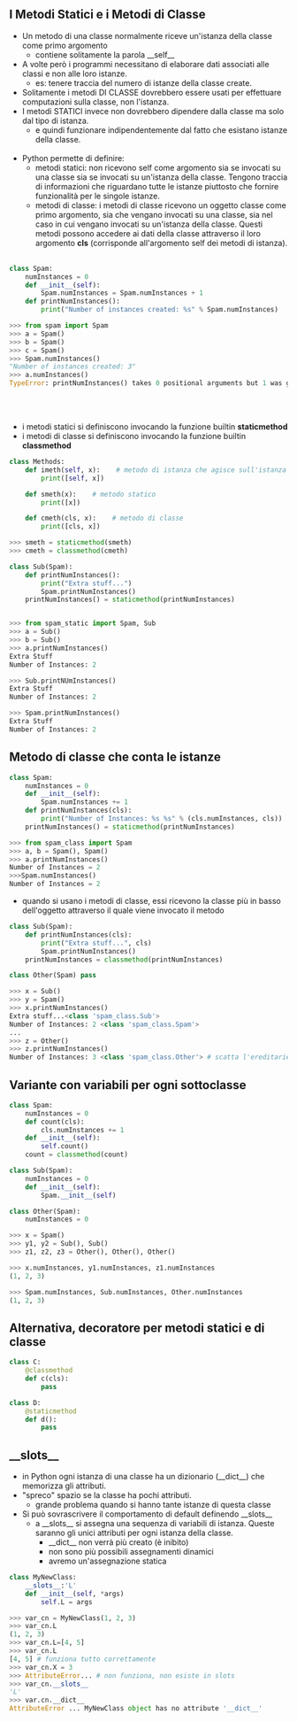 ## I Metodi Statici e i Metodi di Classe
- Un metodo di una classe normalmente riceve un'istanza della classe come primo argomento
  - contiene solitamente la parola \_\_self__
- A volte però i programmi necessitano di elaborare dati associati alle classi e non alle loro istanze.
  - es: tenere traccia del numero di istanze della classe create.
- Solitamente i metodi DI CLASSE dovrebbero essere usati per effettuare computazioni sulla classe, non l'istanza.
- I metodi STATICI invece non dovrebbero dipendere dalla classe ma solo dal tipo di istanza.
  - e quindi funzionare indipendentemente dal fatto che esistano istanze della classe.
<br><br>
- Python permette di definire:
  - metodi statici: non ricevono self come argomento sia se invocati su una classe sia se invocati su un'istanza della classe. Tengono traccia di informazioni che riguardano tutte le istanze piuttosto che fornire funzionalità per le singole istanze.
  - metodi di classe: i metodi di classe ricevono un oggetto classe come primo argomento, sia che vengano invocati su una classe, sia nel caso in cui vengano invocati su un'istanza della classe. Questi metodi possono accedere ai dati della classe attraverso il loro argomento __cls__ (corrisponde all'argomento self dei metodi di istanza).
<br><br>
```python
class Spam:
    numInstances = 0
    def __init__(self):
        Spam.numInstances = Spam.numInstances + 1
    def printNumInstances():
        print("Number of instances created: %s" % Spam.numInstances)

>>> from spam import Spam
>>> a = Spam()
>>> b = Spam()
>>> c = Spam()
>>> Spam.numInstances()
"Number of instances created: 3"
>>> a.numInstances()
TypeError: printNumInstances() takes 0 positional arguments but 1 was given
```

<br><br>
- i metodi statici si definiscono invocando la funzione builtin **staticmethod**
- i metodi di classe si definiscono invocando la funzione builtin **classmethod**

```python
class Methods:
    def imeth(self, x):    # metodo di istanza che agisce sull'istanza
        print([self, x])

    def smeth(x):    # metodo statico
        print([x])

    def cmeth(cls, x):    # metodo di classe
        print([cls, x])

>>> smeth = staticmethod(smeth)
>>> cmeth = classmethod(cmeth)
```

```python
class Sub(Spam):
    def printNumInstances():
        print("Extra stuff...")
        Spam.printNumInstances()
    printNumInstances() = staticmethod(printNumInstances)


>>> from spam_static import Spam, Sub
>>> a = Sub()
>>> b = Sub()
>>> a.printNumInstances()
Extra Stuff
Number of Instances: 2

>>> Sub.printNUmInstances()
Extra Stuff
Number of Instances: 2

>>> Spam.printNumInstances()
Extra Stuff
Number of Instances: 2
```

## Metodo di classe che conta le istanze
```python
class Spam:
    numInstances = 0
    def __init__(self):
        Spam.numInstances += 1
    def printNumInstances(cls):
        print("Number of Instances: %s %s" % (cls.numInstances, cls))
    printNumInstances() = staticmethod(printNumInstances)

>>> from spam_class import Spam
>>> a, b = Spam(), Spam()
>>> a.printNumInstances()
Number of Instances = 2
>>>Spam.numInstances()
Number of Instances = 2
```
- quando si usano i metodi di classe, essi ricevono la classe più in basso dell'oggetto attraverso il quale viene invocato il metodo

```python
class Sub(Spam):
    def printNumInstances(cls):
        print("Extra stuff...", cls)
        Spam.printNumInstances()
    printNumInstances = classmethod(printNumInstances)

class Other(Spam) pass

>>> x = Sub() 
>>> y = Spam()
>>> x.printNumInstances()
Extra stuff...<class 'spam_class.Sub'>
Number of Instances: 2 <class 'spam_class.Spam'>
...
>>> z = Other()
>>> z.printNumInstances()
Number of Instances: 3 <class 'spam_class.Other'> # scatta l'ereditarietà, trova il metodo di Spam e lo esegue
```

## Variante con variabili per ogni sottoclasse

```python
class Spam:
    numInstances = 0
    def count(cls):
        cls.numInstances += 1
    def __init__(self):
        self.count()
    count = classmethod(count)

class Sub(Spam):
    numInstances = 0
    def __init__(self):
        Spam.__init__(self)

class Other(Spam):
    numInstances = 0

>>> x = Spam()
>>> y1, y2 = Sub(), Sub()
>>> z1, z2, z3 = Other(), Other(), Other()

>>> x.numInstances, y1.numInstances, z1.numInstances
(1, 2, 3)

>>> Spam.numInstances, Sub.numInstances, Other.numInstances
(1, 2, 3)
```

## Alternativa, decoratore per metodi statici e di classe
```python
class C:
    @classmethod
    def c(cls):
        pass

class D:
    @staticmethod
    def d():
        pass
```

## \_\_slots__
- in Python ogni istanza di una classe ha un dizionario (\_\_dict__) che memorizza gli attributi.
- "spreco" spazio se la classe ha pochi attributi.
  - grande problema quando si hanno tante istanze di questa classe
- Si può sovrascrivere il comportamento di default definendo \_\_slots__
  - a \_\_slots__ si assegna una sequenza di variabili di istanza. Queste saranno gli unici attributi per ogni istanza della classe.
    - \_\_dict__ non verrà più creato (è inibito)
    - non sono più possibili assegnamenti dinamici
    - avremo un'assegnazione statica
```python
class MyNewClass:
    __slots__:'L'
    def __init__(self, *args)
        self.L = args

>>> var_cn = MyNewClass(1, 2, 3)
>>> var_cn.L
(1, 2, 3)
>>> var_cn.L=[4, 5]
>>> var_cn.L
[4, 5] # funziona tutto correttamente
>>> var_cn.X = 3
>>> AttributeError... # non funziona, non esiste in slots
>>> var_cn.__slots__
'L'
>>> var.cn.__dict__
AttributeError ... MyNewClass object has no attribute '__dict__'
```
